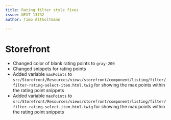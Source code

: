 ```yaml
---
title: Rating filter style fixes
issue: NEXT-13732
author: Timo Altholtmann
 
---
```

# Storefront
* Changed color of blank rating points to `gray-200`
* Changed snippets for rating points
* Added variable `maxPoints` to `src/Storefront/Resources/views/storefront/component/listing/filter/filter-rating-select-item.html.twig` for showing the max points within the rating point snippets
* Added variable `maxPoints` to `src/Storefront/Resources/views/storefront/component/listing/filter/filter-rating-select-item.html.twig` for showing the max points within the rating point snippets
